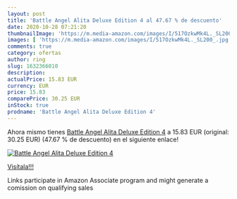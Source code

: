 ```yaml
---
layout: post
title: 'Battle Angel Alita Deluxe Edition 4 al 47.67 % de descuento'
date: 2020-10-28 07:21:20
thumbnailImage: 'https://m.media-amazon.com/images/I/517OzkwMk4L._SL200_.jpg'
images: [ 'https://m.media-amazon.com/images/I/517OzkwMk4L._SL200_.jpg' ]
comments: true
category: ofertas
author: ring
slug: 1632366010
description:
actualPrice: 15.83 EUR
currency: EUR
price: 15.83
comparePrice: 30.25 EUR
inStock: true
prodname: 'Battle Angel Alita Deluxe Edition 4'
---
```


Ahora mismo tienes [Battle Angel Alita Deluxe Edition 4](https://www.amazon.es/dp/1632366010/?tag=tolees-21) a 15.83 EUR (original: 30.25 EUR) (47.67 %  de descuento) en el siguiente enlace!

[![Battle Angel Alita Deluxe Edition 4](https://m.media-amazon.com/images/I/517OzkwMk4L._SL200_.jpg)](https://www.amazon.es/dp/1632366010/?tag=tolees-21)

[Visítala!!!](https://www.amazon.es/dp/1632366010/?tag=tolees-21)

Links participate in Amazon Associate program and might generate a comission on qualifying sales
